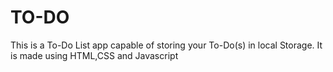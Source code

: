 # TO-DO
This is a To-Do List app capable of storing your To-Do(s) in local Storage. It is made using HTML,CSS and Javascript
